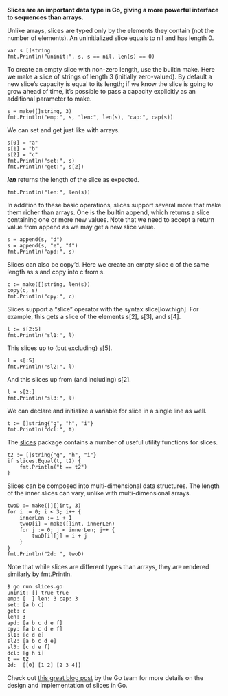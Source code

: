**Slices are an important data type in Go, giving a more powerful interface to sequences than arrays.**

Unlike arrays, slices are typed only by the elements they contain (not the number of elements). An uninitialized slice equals to nil and has length 0.
```
var s []string
fmt.Println("uninit:", s, s == nil, len(s) == 0)
```

To create an empty slice with non-zero length, use the builtin make. Here we make a slice of strings of length 3 (initially zero-valued). By default a new slice’s capacity is equal to its length; if we know the slice is going to grow ahead of time, it’s possible to pass a capacity explicitly as an additional parameter to make.
```
s = make([]string, 3)
fmt.Println("emp:", s, "len:", len(s), "cap:", cap(s))
```

We can set and get just like with arrays.
```
s[0] = "a"
s[1] = "b"
s[2] = "c"
fmt.Println("set:", s)
fmt.Println("get:", s[2])
```

**_len_** returns the length of the slice as expected.
```
fmt.Println("len:", len(s))
```

In addition to these basic operations, slices support several more that make them richer than arrays. One is the builtin append, which returns a slice containing one or more new values. Note that we need to accept a return value from append as we may get a new slice value.
```
s = append(s, "d")
s = append(s, "e", "f")
fmt.Println("apd:", s)
```

Slices can also be copy’d. Here we create an empty slice c of the same length as s and copy into c from s.
```
c := make([]string, len(s))
copy(c, s)
fmt.Println("cpy:", c)
```

Slices support a “slice” operator with the syntax slice[low:high]. For example, this gets a slice of the elements s[2], s[3], and s[4].
```
l := s[2:5]
fmt.Println("sl1:", l)
```

This slices up to (but excluding) s[5].
```
l = s[:5]
fmt.Println("sl2:", l)
```

And this slices up from (and including) s[2].
```
l = s[2:]
fmt.Println("sl3:", l)
```

We can declare and initialize a variable for slice in a single line as well.
```
t := []string{"g", "h", "i"}
fmt.Println("dcl:", t)
```

The <ins>slices</ins> package contains a number of useful utility functions for slices.
```
t2 := []string{"g", "h", "i"}
if slices.Equal(t, t2) {
    fmt.Println("t == t2")
}
```

Slices can be composed into multi-dimensional data structures. The length of the inner slices can vary, unlike with multi-dimensional arrays.
```
twoD := make([][]int, 3)
for i := 0; i < 3; i++ {
    innerLen := i + 1
    twoD[i] = make([]int, innerLen)
    for j := 0; j < innerLen; j++ {
        twoD[i][j] = i + j
    }
}
fmt.Println("2d: ", twoD)
```


Note that while slices are different types than arrays, they are rendered similarly by fmt.Println.
```
$ go run slices.go
uninit: [] true true
emp: [  ] len: 3 cap: 3
set: [a b c]
get: c
len: 3
apd: [a b c d e f]
cpy: [a b c d e f]
sl1: [c d e]
sl2: [a b c d e]
sl3: [c d e f]
dcl: [g h i]
t == t2
2d:  [[0] [1 2] [2 3 4]]
```

Check out [this great blog post](https://go.dev/blog/slices-intro) by the Go team for more details on the design and implementation of slices in Go.